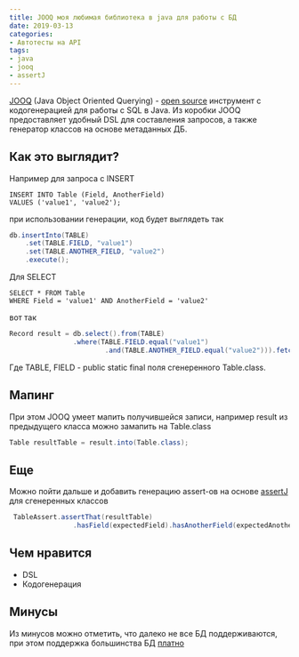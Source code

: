 ```yaml
---
title: JOOQ моя любимая библиотека в java для работы с БД
date: 2019-03-13
categories:
- Автотесты на API
tags:
- java
- jooq
- assertJ
---
```

[JOOQ](https://www.jooq.org/) (Java Object Oriented Querying) - [open source](https://github.com/jOOQ/jOOQ) инструмент с кодогенерацией для работы с SQL в Java. Из коробки JOOQ предоставляет удобный DSL для составления запросов, а также генератор классов на основе метаданных ДБ.

## Как это выглядит?
Например для запроса с INSERT
```
INSERT INTO Table (Field, AnotherField)
VALUES ('value1', 'value2');
```
при использовании генерации, код будет выглядеть так

```java
db.insertInto(TABLE)
    .set(TABLE.FIELD, "value1")
    .set(TABLE.ANOTHER_FIELD, "value2")
    .execute();
```

Для SELECT

```
SELECT * FROM Table
WHERE Field = 'value1' AND AnotherField = 'value2'
```
вот так

```java
Record result = db.select().from(TABLE)
                .where(TABLE.FIELD.equal("value1")
                        .and(TABLE.ANOTHER_FIELD.equal("value2"))).fetchAny();
```

Где TABLE, FIELD - public static final поля сгенеренного Table.class.

## Мапинг
При этом JOOQ умеет мапить получившейся записи, например result из предыдущего класса можно замапить на Table.class

```java
Table resultTable = result.into(Table.class);
```

## Еще
Можно пойти дальше и добавить генерацию assert-ов на основе [assertJ](https://github.com/joel-costigliola/assertj-assertions-generator) для сгенеренных классов

```java
 TableAssert.assertThat(resultTable)
                .hasField(expectedField).hasAnotherField(expectedAnotherField);
```

## Чем нравится
* DSL
* Кодогенерация

## Минусы
Из минусов можно отметить, что далеко не все БД поддерживаются, при этом поддержка большинства БД [платно](http://www.jooq.org/legal/licensing#databases)